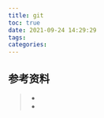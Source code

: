 ```yaml
---
title: git
toc: true
date: 2021-09-24 14:29:29
tags:
categories:
---
```






## 参考资料
> - []()
> - []()
